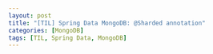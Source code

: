 ```yaml
---
layout: post
title: "[TIL] Spring Data MongoDB: @Sharded annotation"
categories: [MongoDB]
tags: [TIL, Spring Data, MongoDB]
---
```



